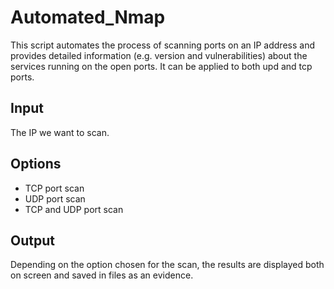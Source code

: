 # Automated_Nmap

This script automates the process of scanning ports on an IP address and provides detailed information (e.g. version and vulnerabilities) about the services running on the open ports. It can be applied to both upd and tcp ports.

## Input
The IP we want to scan.

## Options
 - TCP port scan
 - UDP port scan
 - TCP and UDP port scan
 
## Output
Depending on the option chosen for the scan, the results are displayed both on screen and saved in files as an evidence.


